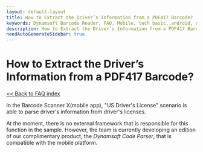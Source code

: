 ```yaml
---
layout: default-layout
title: How to Extract the Driver’s Information from a PDF417 Barcode?
keywords: Dynamsoft Barcode Reader, FAQ, Mobile, tech basic, android, driver license, info
description: How to Extract the Driver’s Information from a PDF417 Barcode?
needAutoGenerateSidebar: true
---
```


# How to Extract the Driver’s Information from a PDF417 Barcode?

[<< Back to FAQ index](index.md)

In the Barcode Scanner X(mobile app), "US Driver's License" scenario is able to parse driver's information from driver's licenses.

At the moment, there is no external framework that is responsible for this function in the sample. However, the team is currently developing an edition of our complimentary product, the *Dynamsoft Code Parser*, that is compatible with the mobile platform.